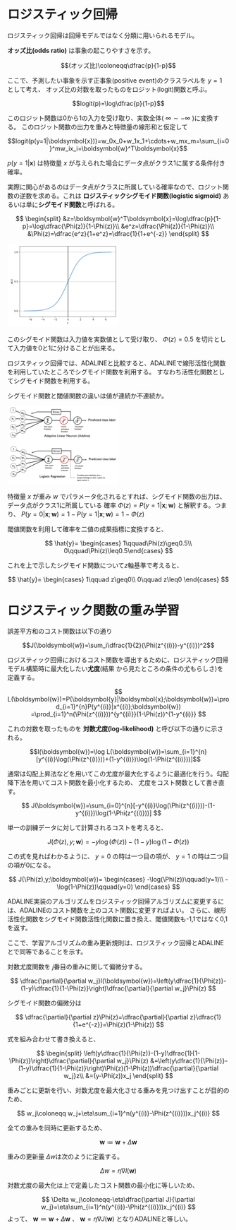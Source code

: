 # ロジスティック回帰

ロジスティック回帰は回帰モデルではなく分類に用いられるモデル。

**オッズ比(odds ratio)**
は事象の起こりやすさを示す。

$$(オッズ比)\coloneqq\dfrac{p}{1-p}$$

ここで、予測したい事象を示す正事象(positive event)のクラスラベルを $y=1$ として考え、
オッズ比の対数を取ったものをロジット(logit)関数と呼ぶ。

$$logit(p)=\log\dfrac{p}{1-p}$$

このロジット関数は0から1の入力を受け取り、実数全体( $\infty\sim-\infty$ )に変換する。
このロジット関数の出力を重みと特徴量の線形和と仮定して

$$logit(p(y=1|\boldsymbol{x}))=w_0x_0+w_1x_1+\cdots+w_mx_m=\sum_{i=0}^mw_ix_i=\boldsymbol{w}^T\boldsymbol{x}$$

$p(y=1|\boldsymbol{x})$ は特徴量 $x$ が与えられた場合にデータ点がクラス1に属する条件付き確率。

実際に関心があるのはデータ点がクラスに所属している確率なので、ロジット関数の逆数を求める。これは
**ロジスティックシグモイド関数(logistic sigmoid)**
あるいは単に**シグモイド関数**と呼ばれる。

$$
\begin{split}
&z=\boldsymbol{w}^T\boldsymbol{x}=\log\dfrac{p}{1-p}=\log\dfrac{\Phi(z)}{1-\Phi(z)}\\
&e^z=\dfrac{\Phi(z)}{1-\Phi(z)}\\
&\Phi(z)=\dfrac{e^z}{1+e^z}=\dfrac{1}{1+e^{-z}}
\end{split}
$$

<img src='sigmoid.png' style="width:50%">

このシグモイド関数は入力値を実数値として受け取り、 $\Phi(z)=0.5$ を切片として入力値を0と1に分けることが出来る。

ロジスティック回帰では、ADALINEと比較すると、ADALINEで線形活性化関数を利用していたところでシグモイド関数を利用する。
すなわち活性化関数としてシグモイド関数を利用する。

シグモイド関数と閾値関数の違いは値が連続か不連続か。

<img src='03_03.png' style="width:50%">

特徴量 $x$ が重み $w$ でパラメータ化されるとすれば、シグモイド関数の出力は、データ点がクラス1に所属している
確率 $\Phi(z)=P(y=1|\boldsymbol{x};\boldsymbol{w})$ と解釈する。つまり、 $P(y=0|\boldsymbol{x};\boldsymbol{w})=1-P(y=1|\boldsymbol{x};\boldsymbol{w})=1-\Phi(z)$

閾値関数を利用して確率を二値の成果指標に変換すると、

$$
\hat{y}=
\begin{cases}
1\qquad\Phi(z)\geq0.5\\
0\qquad\Phi(z)\leq0.5\end{cases}
$$

これを上で示したシグモイド関数について$z$軸基準で考えると、

$$
\hat{y}=
\begin{cases}
1\qquad z\geq0\\
0\qquad z\leq0
\end{cases}
$$

# ロジスティック関数の重み学習

誤差平方和のコスト関数は以下の通り

$$J(\boldsymbol{w})=\sum_i\dfrac{1}{2}(\Phi(z^{(i)})-y^{(i)})^2$$

ロジスティック回帰におけるコスト関数を導出するために、ロジスティック回帰モデル構築時に最大化したい**尤度**(結果
から見たところの条件の尤もらしさ)を定義する。

$$
L(\boldsymbol{w})=P(\boldsymbol{y}|\boldsymbol{x};\boldsymbol{w})=\prod_{i=1}^{n}P(y^{(i)}|x^{(i)};\boldsymbol{w})
=\prod_{i=1}^n(\Phi(z^{(i)}))^{y^{(i)}}(1-\Phi(z))^{1-y^{(i)}}
$$

これの対数を取ったものを
**対数尤度(log-likelihood)**
と呼び以下の通りに示される。

$$l(\boldsymbol{w})=\log L(\boldsymbol{w})=\sum_{i=1}^{n}[y^{(i)}\log(\Phi(z^{(i)}))+(1-y^{(i)})\log(1-\Phi(z^{(i)}))]$$

通常は勾配上昇法などを用いてこの尤度が最大化するように最適化を行う。勾配降下法を用いてコスト関数を最小化するため、
尤度をコスト関数として書き直す。

$$
J(\boldsymbol{w})=\sum_{i=0}^{n}[-y^{(i)}\log(\Phi(z^{(i)}))-(1-y^{(i)})\log(1-\Phi(z^{(i)}))]
$$

単一の訓練データに対して計算されるコストを考えると、

$$
J(\Phi(z),y;\boldsymbol{w})=-y\log(\Phi(z))-(1-y)\log(1-\Phi(z))
$$

この式を見ればわかるように、 $y=0$ の時は一つ目の項が、 $y=1$ の時は二つ目の項が0になる。

$$
J(\Phi(z),y;\boldsymbol{w})=
\begin{cases}
-\log(\Phi(z))\qquad(y=1)\\
-\log(1-\Phi(z))\qquad(y=0)
\end{cases}
$$

ADALINE実装のアルゴリズムをロジスティック回帰アルゴリズムに変更するには、ADALINEのコスト関数を上のコスト関数に変更すればよい。
さらに、線形活性化関数をシグモイド関数活性化関数に置き換え、閾値関数も-1,1ではなく0,1を返す。

ここで、学習アルゴリズムの重み更新規則は、ロジスティック回帰とADALINEとで同等であることを示す。

対数尤度関数を $j$番目の重みに関して偏微分する。

$$
\dfrac{\partial}{\partial w_j}l(\boldsymbol{w})=\left(y\dfrac{1}{\Phi(z)}-(1-y)\dfrac{1}{1-\Phi(z)}\right)\dfrac{\partial}{\partial w_j}\Phi(z)
$$

シグモイド関数の偏微分は

$$
\dfrac{\partial}{\partial z}\Phi(z)=\dfrac{\partial}{\partial z}\dfrac{1}{1+e^{-z}}=\Phi(z)(1-\Phi(z))
$$

式を組み合わせて書き換えると、

$$
\begin{split}
\left(y\dfrac{1}{\Phi(z)}-(1-y)\dfrac{1}{1-\Phi(z)}\right)\dfrac{\partial}{\partial w_j}\Phi(z)
&=\left(y\dfrac{1}{\Phi(z)}-(1-y)\dfrac{1}{1-\Phi(z)}\right)\Phi(z)(1-\Phi(z))\dfrac{\partial}{\partial w_j}z\\
&=(y-\Phi(z))x_j
\end{split}
$$

重みごとに更新を行い、対数尤度を最大化させる重みを見つけ出すことが目的のため、

$$
w_j\coloneqq w_j+\eta\sum_{i=1}^n(y^{(i)}-\Phi(z^{(i)}))x_j^{(i)}
$$

全ての重みを同時に更新するため、

$$
\boldsymbol{w}\coloneqq\boldsymbol{w}+\Delta\boldsymbol{w}
$$

重みの更新量 $\Delta w$は次のように定義する。

$$
\Delta w=\eta\nabla l(\boldsymbol{w})
$$

対数尤度の最大化は上で定義したコスト関数の最小化に等しいため、

$$
\Delta w_j\coloneqq-\eta\dfrac{\partial J}{\partial w_j}=\eta\sum_{i=1}^n(y^{(i)}-\Phi(z^{(i)}))x_j^{(i)}
$$
よって、 $\boldsymbol{w}\coloneqq\boldsymbol{w}+\Delta\boldsymbol{w}$ 、 $\boldsymbol{w}=\eta\nabla J(\boldsymbol{w})$
となりADALINEと等しい。